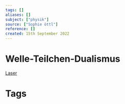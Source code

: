 ```yaml
---
tags: []
aliases: []
subject: ["physik"]
source: ["Sophie öttl"]
reference: []
created: 15th September 2022
---
```


# Welle-Teilchen-Dualismus

[Laser](Laser.md)

# Tags